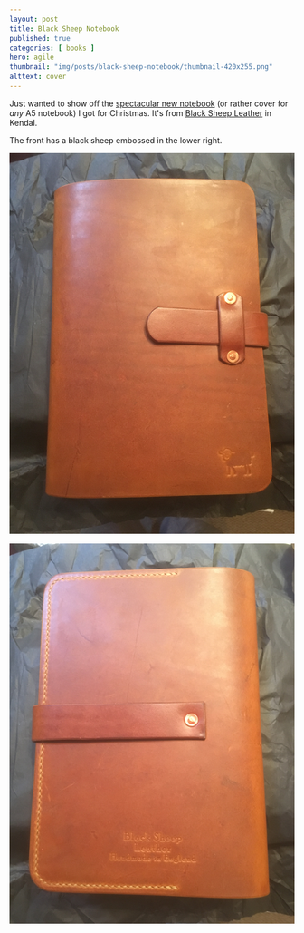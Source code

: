 ```yaml
---
layout: post
title: Black Sheep Notebook
published: true
categories: [ books ]
hero: agile
thumbnail: "img/posts/black-sheep-notebook/thumbnail-420x255.png"
alttext: cover
---
```


Just wanted to show off the <a href="https://www.blacksheepleather.co.uk/product/black-sheep-notebook-cover/">spectacular new notebook</a> (or rather cover for *any* A5 notebook) I 
got for Christmas. It's from <a href="https://www.blacksheepleather.co.uk/">Black Sheep Leather</a> in Kendal.

The front has a black sheep embossed in the lower right.

![front](/img/posts/black-sheep-notebook/notebook-front.png)

![back](/img/posts/black-sheep-notebook/notebook-back.png)
